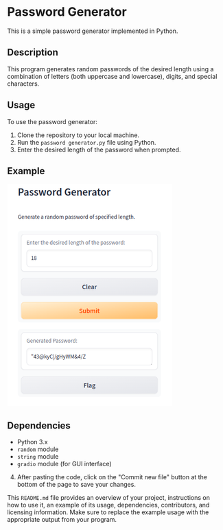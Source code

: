 # Password Generator

This is a simple password generator implemented in Python.

## Description

This program generates random passwords of the desired length using a combination of letters (both uppercase and lowercase), digits, and special characters.

## Usage

To use the password generator:

1. Clone the repository to your local machine.
2. Run the `password generator.py` file using Python.
3. Enter the desired length of the password when prompted.

## Example

![Gradio UI](/Password%20Generator/assets/gradio1.png)

## Dependencies

- Python 3.x
- `random` module
- `string` module
- `gradio` module (for GUI interface)

4. After pasting the code, click on the "Commit new file" button at the bottom of the page to save your changes.

This `README.md` file provides an overview of your project, instructions on how to use it, an example of its usage, dependencies, contributors, and licensing information. Make sure to replace the example usage with the appropriate output from your program.